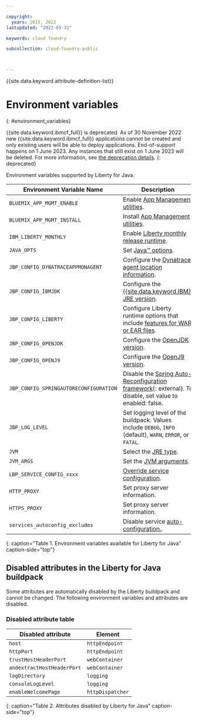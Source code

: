 ```yaml
---

copyright:
  years: 2015, 2022
lastupdated: "2022-05-31"

keywords: cloud foundry

subcollection: cloud-foundry-public



---
```



{{site.data.keyword.attribute-definition-list}}

# Environment variables
{: #environment_variables}

{{site.data.keyword.ibmcf_full}} is deprecated. As of 30 November 2022 new {{site.data.keyword.ibmcf_full}} applications cannot be created and only existing users will be able to deploy applications. End-of-support happens on 1 June 2023. Any instances that still exist on 1 June 2023 will be deleted. For more information, see [the deprecation details](/docs/cloud-foundry-public?topic=cloud-foundry-public-deprecation).
{: deprecated}

Environment variables supported by Liberty for Java.


Environment Variable Name              | Description
---------------------------------------|------------------------------------------------------------------------------------------------------------------------------------------------------------------------------------------------------------------
`BLUEMIX_APP_MGMT_ENABLE`              | Enable [App Management utilities](/docs/cloud-foundry-public?topic=cloud-foundry-public-app_management).
`BLUEMIX_APP_MGMT_INSTALL`             | Install [App Management utilities](/docs/cloud-foundry-public?topic=cloud-foundry-public-app_management).
`IBM_LIBERTY_MONTHLY`                  | Enable [Liberty monthly release runtime](/docs/cloud-foundry-public?topic=cloud-foundry-public-using_monthly_runtime).
`JAVA_OPTS`                            | Set [Java&trade; options](/docs/cloud-foundry-public?topic=cloud-foundry-public-customizing_jre).
`JBP_CONFIG_DYNATRACEAPPMONAGENT`      | Configure the [Dynatrace agent location information](/docs/cloud-foundry-public?topic=cloud-foundry-public-using_dynatrace).
`JBP_CONFIG_IBMJDK`                    | Configure the [{{site.data.keyword.IBM}} JRE version](/docs/cloud-foundry-public?topic=cloud-foundry-public-customizing_jre).
`JBP_CONFIG_LIBERTY`                   | Configure Liberty runtime options that include [features for WAR or EAR files](/docs/cloud-foundry-public?topic=cloud-foundry-public-options_for_pushing#stand_alone_apps).
`JBP_CONFIG_OPENJDK`                   | Configure the [OpenJDK version](/docs/cloud-foundry-public?topic=cloud-foundry-public-customizing_jre).
`JBP_CONFIG_OPENJ9`                    | Configure the [OpenJ9 version](/docs/cloud-foundry-public?topic=cloud-foundry-public-customizing_jre).
`JBP_CONFIG_SPRINGAUTORECONFIGURATION` | Disable the [Spring Auto-Reconfiguration framework](https://github.com/cloudfoundry/java-buildpack/blob/main/docs/framework-spring_auto_reconfiguration.md){: external}. To disable, set value to enabled: false.
`JBP_LOG_LEVEL`                        | Set logging level of the buildpack. Values include `DEBUG`, `INFO` (default), `WARN`, `ERROR`, or `FATAL`.
`JVM`                                  | Select the [JRE type](/docs/cloud-foundry-public?topic=cloud-foundry-public-customizing_jre).
`JVM_ARGS`                             | Set the [JVM arguments](/docs/cloud-foundry-public?topic=cloud-foundry-public-customizing_jre).
`LBP_SERVICE_CONFIG_xxxx`              | [Override service configuration](/docs/cloud-foundry-public?topic=cloud-foundry-public-auto_config#override_service_config).
`HTTP_PROXY`                           | Set proxy server information.
`HTTPS_PROXY`                          | Set proxy server information.
`services_autoconfig_excludes`         | Disable service [auto-configuration.](/docs/cloud-foundry-public?topic=cloud-foundry-public-auto_config#opting_out).
{: caption="Table 1. Environment variables available for Liberty for Java" caption-side="top"}

## Disabled attributes in the Liberty for Java buildpack

Some attributes are automatically disabled by the Liberty buildpack and cannot be changed. The following environment variables and attributes are disabled.

### Disabled attribute table


Disabled attribute         | Element
---------------------------|-----------------
`host`                     | `httpEndpoint`
`httpPort`                 | `httpEndpoint`
`trustHostHeaderPort`      | `webContainer`
`andextractHostHeaderPort` | `webContainer`
`logDirectory`             | `logging`
`consoleLogLevel`          | `logging`
`enableWelcomePage`        | `httpDispatcher`
{: caption="Table 2. Attributes disabled by Liberty for Java" caption-side="top"}


